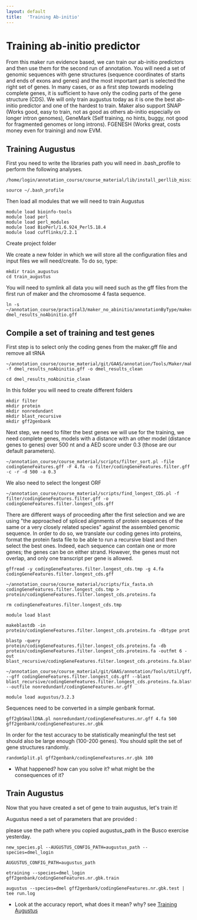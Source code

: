 ```yaml
---
layout: default
title:  'Training Ab-initio'
---
```


# Training ab-initio predictor

From this maker run evidence based, we can train our ab-initio predictors and then use them for the second run of annotation. 
You will need a set of genomic sequences with gene structures (sequence coordinates of starts and ends of exons and genes) and the most important part is selected the right set of genes. 
In many cases, or as a first step towards modeling complete genes, it is sufficient to have only the coding parts of the gene structure (CDS).
We will only train augustus today as it is one the best ab-initio predictor and one of the hardest to train.
Maker also support SNAP (Works good, easy to train, not as good as others ab-initio especially on longer intron genomes), GeneMark (Self training, no hints, buggy, not good for fragmented genomes or long introns).
FGENESH (Works great, costs money even for training) and now EVM.


## Training Augustus

First you need to write the libraries path you will need in .bash_profile to perform the following analyses.
```
/home/login/annotation_course/course_material/lib/install_perllib_missing.sh

source ~/.bash_profile
```
Then load all modules that we will need to train Augustus
```
module load bioinfo-tools   
module load perl  
module load perl_modules  
module load BioPerl/1.6.924_Perl5.18.4   
module load cufflinks/2.2.1
```
Create project folder

We create a new folder in which we will store all the configuration files and input files we will need/create. To do so, type:
```
mkdir train_augustus
cd train_augustus
```
You will need to symlink all data you will need such as the gff files from the first run of maker and the chromosome 4 fasta sequence.
```
ln -s ~/annotation_course/practical3/maker_no_abinitio/annotationByType/maker.gff dmel_results_noAbinitio.gff
```
## Compile a set of training and test genes

First step is to select only the coding genes from the maker.gff file and remove all tRNA
```
~/annotation_course/course_material/git/GAAS/annotation/Tools/Maker/maker_gff3manager_JD_v8.pl -f dmel_results_noAbinitio.gff -o dmel_results_clean

cd dmel_results_noAbinitio_clean
```
In this folder you will need to create different folders
```
mkdir filter  
mkdir protein  
mkdir nonredundant  
mkdir blast_recursive  
mkdir gff2genbank  
```
Next step, we need to filter the best genes we will use for the training, we need complete genes, models with a distance with an other model (distance genes to genes) over 500 nt and a AED score under 0.3 (those are our default parameters).
```
~/annotation_course/course_material/scripts/filter_sort.pl -file codingGeneFeatures.gff -F 4.fa -o filter/codingGeneFeatures.filter.gff -c -r -d 500 -a 0.3
```
We also need to select the longest ORF
```
~/annotation_course/course_material/scripts/find_longest_CDS.pl -f filter/codingGeneFeatures.filter.gff -o codingGeneFeatures.filter.longest_cds.gff
```
There are different ways of proceeding after the first selection and we are using "the approached of spliced alignments of protein sequences of the same or a very closely related species" against the assembled genomic sequence.
In order to do so, we translate our coding genes into proteins, format the protein fasta file to be able to run a recursive blast and then select the best ones.
Indeed, each sequence can contain one or more genes; the genes can be on either strand. However, the genes must not overlap, and only one transcript per gene is allowed.
```
gffread -y codingGeneFeatures.filter.longest_cds.tmp -g 4.fa codingGeneFeatures.filter.longest_cds.gff  

~/annotation_course/course_material/scripts/fix_fasta.sh codingGeneFeatures.filter.longest_cds.tmp > protein/codingGeneFeatures.filter.longest_cds.proteins.fa  

rm codingGeneFeatures.filter.longest_cds.tmp

module load blast  

makeblastdb -in protein/codingGeneFeatures.filter.longest_cds.proteins.fa -dbtype prot  

blastp -query protein/codingGeneFeatures.filter.longest_cds.proteins.fa -db protein/codingGeneFeatures.filter.longest_cds.proteins.fa -outfmt 6 -out blast_recursive/codingGeneFeatures.filter.longest_cds.proteins.fa.blast_recursive

~/annotation_course/course_material/git/GAAS/annotation/Tools/Util/gff/gff_filter_by_mrna_id.pl --gff codingGeneFeatures.filter.longest_cds.gff --blast blast_recursive/codingGeneFeatures.filter.longest_cds.proteins.fa.blast_recursive --outfile nonredundant/codingGeneFeatures.nr.gff

module load augustus/3.2.3
```
Sequences need to be converted in a simple genbank format.
```
gff2gbSmallDNA.pl nonredundant/codingGeneFeatures.nr.gff 4.fa 500 gff2genbank/codingGeneFeatures.nr.gbk
```
In order for the test accuracy to be statistically meaningful the test set should also be large enough (100-200 genes). 
You should split the set of gene structures randomly.
```
randomSplit.pl gff2genbank/codingGeneFeatures.nr.gbk 100
```
- What happened? how can you solve it? what might be the consequences of it? 


## Train Augustus

Now that you have created a set of gene to train augustus, let's train it!

Augustus need a set of parameters that are provided :

please use the path where you copied augustus_path in the Busco exercise yesterday.
```
new_species.pl --AUGUSTUS_CONFIG_PATH=augustus_path --species=dmel_login

AUGUSTUS_CONFIG_PATH=augustus_path

etraining --species=dmel_login gff2genbank/codingGeneFeatures.nr.gbk.train 

augustus --species=dmel gff2genbank/codingGeneFeatures.nr.gbk.test | tee run.log 
```
- Look at the accuracy report, what does it mean? why? see [Training Augustus](http://www.vcru.wisc.edu/simonlab/bioinformatics/programs/augustus/docs/tutorial2015/training.html)
